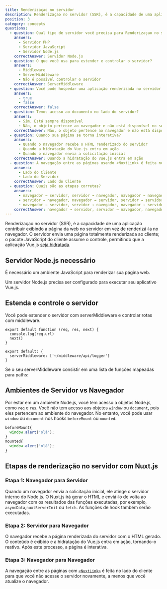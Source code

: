 ```yaml
---
title: Renderizaçao no servidor
description: Renderizaçao no servidor (SSR), é a capacidade de uma aplicação contribuir exibindo a página da web no servidor em vez de renderizá-la no navegador.
position: 3
category: concepts
questions:
  - question: Qual tipo de servidor você precisa para Renderizaçao no servidor?
    answers:
      - Servidor PHP
      - Servidor JavaScript
      - Servidor Node.js
    correctAnswer: Servidor Node.js
  - question: O que você usa para estender e controlar o servidor?
    answers:
      - Middleware
      - ServerMiddleware
      - Não é possível controlar o servidor
    correctAnswer: ServerMiddleware
  - question: Você pode hospedar uma aplicação renderizada no servidor em um provedor de hospedagem serveless?
    answers:
      - true
      - false
    correctAnswer: false
  - question: Temos acesso ao documento no lado do servidor?
    answers:
      - Sim. Está sempre disponível
      - Não, o objeto pertence ao navegador e não está disponível no servidor
    correctAnswer: Não, o objeto pertence ao navegador e não está disponível no servidor
  - question: Quando sua página se torna interativa?
    answers:
      - Quando o navegador recebe o HTML renderizado do servidor
      - Quando a hidratação do Vue.js entra em ação
      - Quando o navegador envia a solicitação inicial
    correctAnswer: Quando a hidratação do Vue.js entra em ação
  - question: A navegação entre as páginas usando <NuxtLink> é feita no
    answers:
      - Lado do Cliente
      - Lado do Servidor
    correctAnswer: Lado do Cliente
  - question: Quais são as etapas corretas?
    answers:
      - navegador → servidor, servidor → navegador, navegador → navegador
      - servidor → navegador, navegador → servidor, servidor → servidor
      - navegador → servidor, servidor → navegador, navegador → servidor
    correctAnswer: navegador → servidor, servidor → navegador, navegador → navegador
---
```


Renderizaçao no servidor (SSR), é a capacidade de uma aplicação contribuir exibindo a página da web no servidor em vez de renderizá-la no navegador. O servidor envia uma página totalmente renderizada ao cliente; o pacote JavaScript do cliente assume o controle, permitindo que a aplicação Vue.js [seja hidratada](https://ssr.vuejs.org/guide/hydration.html).

## Servidor Node.js necessário

É necessário um ambiente JavaScript para renderizar sua página web.

Um servidor Node.js precisa ser configurado para executar seu aplicativo Vue.js.

## Estenda e controle o servidor

Você pode estender o servidor com serverMiddleware e controlar rotas com middleware.

```js{}[middleware/api/logger.js]
export default function (req, res, next) {
  console.log(req.url)
  next()
}
```

```js{}[nuxt.config.js]
export default: {
  serverMiddleware: ['~/middleware/api/logger']
}
```

Se o seu serverMiddleware consistir em uma lista de funções mapeadas para paths:

## Ambientes de Servidor vs Navegador

Por estar em um ambiente Node.js, você tem acesso a objetos Node.js, como `req` e `res`. Você não tem acesso aos objetos `window` ou `document`, pois eles pertencem ao ambiente do navegador. No entanto, você pode usar `window` ou `document` nos hooks `beforeMount` ou `mounted`.

```js
beforeMount{
  window.alert('olá');
}
mounted{
  window.alert('olá');
}
```

## Etapas de renderização no servidor com Nuxt.js

### Etapa 1: Navegador para Servidor

Quando um navegador envia a solicitação inicial, ele atinge o servidor interno do Node.js. O Nuxt.js irá gerar o HTML e enviá-lo de volta ao navegador com os resultados das funções executadas, por exemplo, `asyncData`,`nuxtServerInit` ou `fetch`. As funções de hook também serão executadas.

### Etapa 2: Servidor para Navegador

O navegador recebe a página renderizada do servidor com o HTML gerado. O conteúdo é exibido e a hidratação do Vue.js entra em ação, tornando-o reativo. Após este processo, a página é interativa.

### Etapa 3: Navegador para Navegador

A navegação entre as páginas com [`<NuxtLink>`](/guides/features/nuxt-components#the-nuxtlink-component) é feita no lado do cliente para que você não acesse o servidor novamente, a menos que você atualize o navegador.

<quiz :questions="questions"></quiz>
